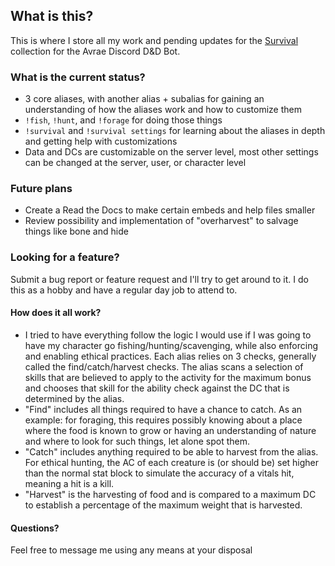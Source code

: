 ## What is this?
This is where I store all my work and pending updates for the [Survival](https://avrae.io/dashboard/workshop/612919be807f1f1578ee9ccf) collection for the Avrae Discord D&D Bot.

### What is the current status?
* 3 core aliases, with another alias + subalias for gaining an understanding of how the aliases work and how to customize them
* `!fish`, `!hunt`, and `!forage` for doing those things
* `!survival` and `!survival settings` for learning about the aliases in depth and getting help with customizations
* Data and DCs are customizable on the server level, most other settings can be changed at the server, user, or character level

### Future plans
* Create a Read the Docs to make certain embeds and help files smaller
* Review possibility and implementation of "overharvest" to salvage things like bone and hide

### Looking for a feature?
Submit a bug report or feature request and I'll try to get around to it. I do this as a hobby and have a regular day job to attend to.


#### How does it all work?
* I tried to have everything follow the logic I would use if I was going to have my character go fishing/hunting/scavenging, while also enforcing and enabling ethical practices. Each alias relies on 3 checks, generally called the find/catch/harvest checks. The alias scans a selection of skills that are believed to apply to the activity for the maximum bonus and chooses that skill for the ability check against the DC that is determined by the alias.
* "Find" includes all things required to have a chance to catch. As an example: for foraging, this requires possibly knowing about a place where the food is known to grow or having an understanding of nature and where to look for such things, let alone spot them. 
* "Catch" includes anything required to be able to harvest from the alias. For ethical hunting, the AC of each creature is (or should be) set higher than the normal stat block to simulate the accuracy of a vitals hit, meaning a hit is a kill.
* "Harvest" is the harvesting of food and is compared to a maximum DC to establish a percentage of the maximum weight that is harvested.

#### Questions?
Feel free to message me using any means at your disposal
